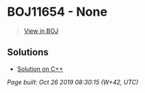 # BOJ11654 - None

> [View in BOJ](https://www.acmicpc.net/problem/11654)

## Solutions
- [Solution on C++](11654%20아스키%20코드.cpp)


_Page built: Oct 26 2019 08:30:15 (W+42, UTC)_
